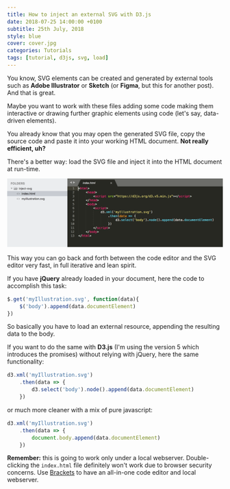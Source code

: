 ```yaml
---
title: How to inject an external SVG with D3.js
date: 2018-07-25 14:00:00 +0100
subtitle: 25th July, 2018
style: blue
cover: cover.jpg
categories: Tutorials
tags: [tutorial, d3js, svg, load]
---
```


You know, SVG elements can be created and generated by external tools such as **Adobe Illustrator** or **Sketch** (or **Figma**, but this for another post). And that is great.

Maybe you want to work with these files adding some code making them interactive or drawing further graphic elements using code (let's say, data-driven elements).

You already know that you may open the generated SVG file, copy the source code and paste it into your working HTML document. **Not really efficient, uh?**

There's a better way: load the SVG file and inject it into the HTML document at run-time.

![](../assets/posts/how-to-inject-external-svg-with-d3/spark.png)

This way you can go back and forth between the code editor and the SVG editor very fast, in full iterative and lean spirit.

If you have **jQuery** already loaded in your document, here the code to accomplish this task:

```javascript
$.get('myIllustration.svg', function(data){
    $('body').append(data.documentElement)
})
```

So basically you have to load an external resource, appending the resulting data to the body.

If you want to do the same with **D3.js** (I'm using the version 5 which introduces the promises) without relying with jQuery, here the same functionality:

```javascript
d3.xml('myIllustration.svg')
    .then(data => {
        d3.select('body').node().append(data.documentElement)
    })
```

 or much more cleaner with a mix of pure javascript:

```javascript
d3.xml('myIllustration.svg')
    .then(data => {
        document.body.append(data.documentElement)
    })
```

**Remember:** this is going to work only under a local webserver. Double-clicking the `index.html` file definitely won't work due to browser security concerns. Use [Brackets](http://brackets.io/) to have an all-in-one code editor and local webserver.

